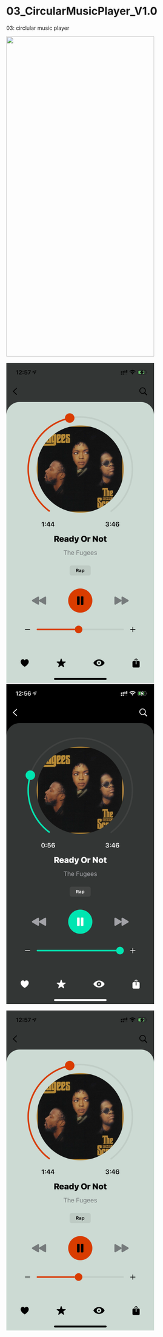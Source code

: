 # 03_CircularMusicPlayer_V1.0

03: circlular music player

<img src="https://media.giphy.com/media/8QnBynxxhvHv6etjOM/giphy.gif" width="390" height="844"/>  

<img src="/imgLight.png" width="390" height="844"/>  <img src="/imgDark.png" width="390" height="844"/>

<img src="/imgLight.png" width="390" height="844"/>



